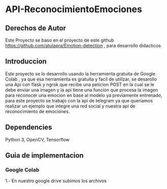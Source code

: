 # API-ReconocimientoEmociones

## Derechos de Autor
Este Proyecto se baso en el proyecto de este github https://github.com/atulapra/Emotion-detection , para desarrollo didacticos

## Introduccion
Este proyecto se lo desarrollo usando la herramienta gratuita de Google Colab , ya que esa herramienta es gratuita y facil de utilizar, se desarollo una Api con flask y ngrok 
que recibe una peticion POST en la cual se le debe enviar una imagen y la api tiene una funcion que procesa la imagen para reconocer una emocion en base al modelo ya previamente
entrenado, para este proyecto se trabajo con la api de telegram ya que queriamos realizar un ejemplo que integre una red social y nuestra api de reconocimiento de emociones.

## Dependencies
Python 3, OpenCV, Tensorflow

## Guia de implementacion 
### Google Colab
1.- En nuestro google drive subimos los archivos 


